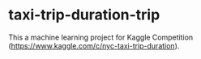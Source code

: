 # taxi-trip-duration-trip

This a machine learning project for Kaggle Competition (https://www.kaggle.com/c/nyc-taxi-trip-duration).


